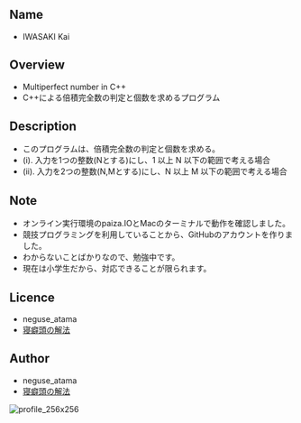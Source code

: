 ## Name
* IWASAKI Kai

## Overview
* Multiperfect number in C++
* C++による倍積完全数の判定と個数を求めるプログラム

## Description
* このプログラムは、倍積完全数の判定と個数を求める。
* (i). 入力を1つの整数(Nとする)にし、1 以上 N 以下の範囲で考える場合
* (ii). 入力を2つの整数(N,Mとする)にし、N 以上 M 以下の範囲で考える場合

## Note
* オンライン実行環境のpaiza.IOとMacのターミナルで動作を確認しました。
* 競技プログラミングを利用していることから、GitHubのアカウントを作りました。
* わからないことばかりなので、勉強中です。
* 現在は小学生だから、対応できることが限られます。

## Licence
* neguse_atama
* [寝癖頭の解法](https://neguse-atama.hatenablog.com)

## Author
* neguse_atama
* [寝癖頭の解法](https://neguse-atama.hatenablog.com)

![profile_256x256](https://user-images.githubusercontent.com/62793333/79065145-f3a2a180-7ce8-11ea-9b33-0973ec940251.png)
